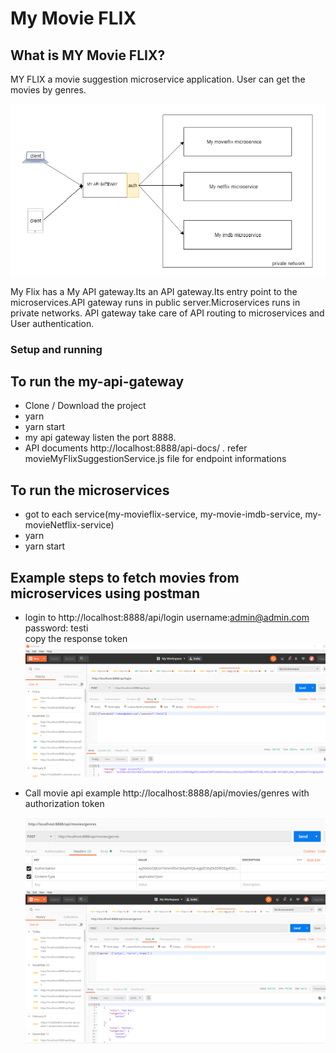 # My Movie FLIX 

## What is MY Movie FLIX?
MY FLIX a movie suggestion microservice application. User can get the movies by genres.

![Screenshot](gateway.png)

My Flix has a My API gateway.Its an API gateway.Its entry point to the microservices.API gateway runs in public server.Microservices runs in private networks.
API gateway take care of API routing to microservices and User authentication.

### Setup and running

## To run the my-api-gateway
- Clone / Download the project
- yarn 
- yarn start 
- my api gateway listen the port 8888. 
- API documents http://localhost:8888/api-docs/ . refer movieMyFlixSuggestionService.js file for endpoint informations
  
## To run the microservices
- got to each service(my-movieflix-service, my-movie-imdb-service, my-movieNetflix-service)
- yarn 
- yarn start

## Example steps to fetch movies from microservices using postman
- login to http://localhost:8888/api/login username:admin@admin.com  password: testi  
   copy the response token
  ![Screenshot](login.png)
- Call movie api example  http://localhost:8888/api/movies/genres with authorization token
  
  ![Screenshot](auth.png) 
  ![Screenshot](fetchmovies.PNG)




